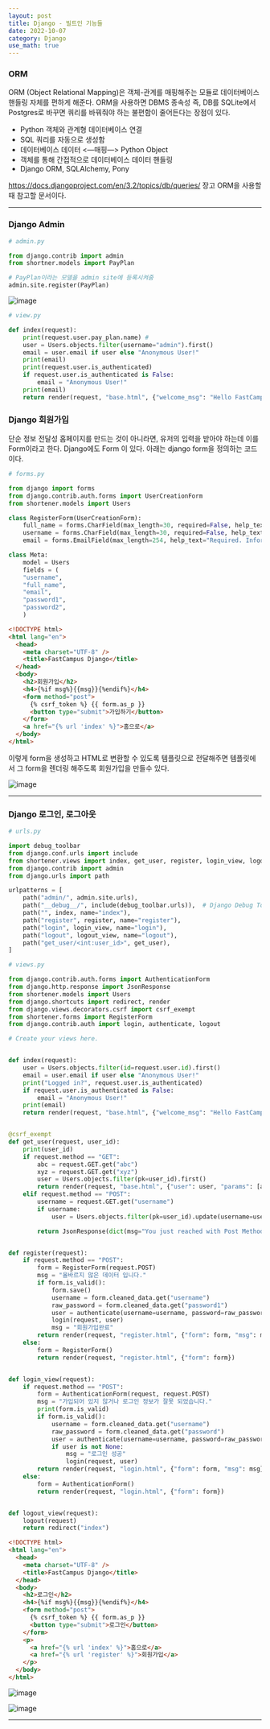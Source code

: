 ```yaml
---
layout: post
title: Django - 빌트인 기능들
date: 2022-10-07
category: Django
use_math: true
---
```


### ORM

ORM (Object Relational Mapping)은 객체-관계를 매핑해주는 모듈로 데이터베이스 핸들링 자체를 편하게 해준다. ORM을 사용하면 DBMS 종속성 즉, DB를 SQLite에서 Postgres로 바꾸면 쿼리를 바꿔줘야 하는 불편함이 줄어든다는 장점이 있다. 

- Python 객체와 관계형 데이터베이스 연결
- SQL 쿼리를 자동으로 생성함
- 데이터베이스 데이터 <—매핑—> Python Object
- 객체를 통해 간접적으로 데이터베이스 데이터 핸들링
- Django ORM, SQLAlchemy, Pony

https://docs.djangoproject.com/en/3.2/topics/db/queries/ 장고 ORM을 사용할 때 참고할 문서이다. 

---

### Django Admin

```python
# admin.py

from django.contrib import admin
from shortner.models import PayPlan

# PayPlan이라는 모델을 admin site에 등록시켜줌
admin.site.register(PayPlan)
```

![image](https://user-images.githubusercontent.com/61526722/194537151-6161bc53-af11-46be-b1ae-8db8dcf84987.png)

```python
# view.py

def index(request):
    print(request.user.pay_plan.name) # 
    user = Users.objects.filter(username="admin").first()
    email = user.email if user else "Anonymous User!"
    print(email)
    print(request.user.is_authenticated)
    if request.user.is_authenticated is False:
        email = "Anonymous User!"
    print(email)
    return render(request, "base.html", {"welcome_msg": "Hello FastCampus!"})
```

### Django 회원가입

단순 정보 전달성 홈페이지를 만드는 것이 아니라면, 유저의 입력을 받아야 하는데 이를 Form이라고 한다. Django에도 Form 이 있다. 아래는 django form을 정의하는 코드이다. 

```python
# forms.py

from django import forms
from django.contrib.auth.forms import UserCreationForm
from shortener.models import Users

class RegisterForm(UserCreationForm):
    full_name = forms.CharField(max_length=30, required=False, help_text="Optional.", label="이름")
    username = forms.CharField(max_length=30, required=False, help_text="Optional.")
    email = forms.EmailField(max_length=254, help_text="Required. Inform a valid email address.")

class Meta:
    model = Users
    fields = (
    "username",
    "full_name",
    "email",
    "password1",
    "password2",
    )
```

```html
<!DOCTYPE html>
<html lang="en">
  <head>
    <meta charset="UTF-8" />
    <title>FastCampus Django</title>
  </head>
  <body>
    <h2>회원가입</h2>
    <h4>{%if msg%}{{msg}}{%endif%}</h4>
    <form method="post">
      {% csrf_token %} {{ form.as_p }}
      <button type="submit">가입하기</button>
    </form>
    <a href="{% url 'index' %}">홈으로</a>
  </body>
</html>

```

이렇게 form을 생성하고 HTML로 변환할 수 있도록 템플릿으로 전달해주면 템플릿에서 그 form을 렌더링 해주도록 회원가입을 만들수 있다. 

![image](https://user-images.githubusercontent.com/61526722/194541939-9f27705d-000c-4ee3-ab28-a6313f4930f1.png)

---

### Django 로그인, 로그아웃

```python
# urls.py

import debug_toolbar
from django.conf.urls import include
from shortener.views import index, get_user, register, login_view, logout_view
from django.contrib import admin
from django.urls import path

urlpatterns = [
    path("admin/", admin.site.urls),
    path("__debug__/", include(debug_toolbar.urls)),  # Django Debug Tool
    path("", index, name="index"),
    path("register", register, name="register"),
    path("login", login_view, name="login"),
    path("logout", logout_view, name="logout"),
    path("get_user/<int:user_id>", get_user),
]
```

```python
# views.py

from django.contrib.auth.forms import AuthenticationForm
from django.http.response import JsonResponse
from shortener.models import Users
from django.shortcuts import redirect, render
from django.views.decorators.csrf import csrf_exempt
from shortener.forms import RegisterForm
from django.contrib.auth import login, authenticate, logout

# Create your views here.


def index(request):
    user = Users.objects.filter(id=request.user.id).first()
    email = user.email if user else "Anonymous User!"
    print("Logged in?", request.user.is_authenticated)
    if request.user.is_authenticated is False:
        email = "Anonymous User!"
    print(email)
    return render(request, "base.html", {"welcome_msg": "Hello FastCampus!"})


@csrf_exempt
def get_user(request, user_id):
    print(user_id)
    if request.method == "GET":
        abc = request.GET.get("abc")
        xyz = request.GET.get("xyz")
        user = Users.objects.filter(pk=user_id).first()
        return render(request, "base.html", {"user": user, "params": [abc, xyz]})
    elif request.method == "POST":
        username = request.GET.get("username")
        if username:
            user = Users.objects.filter(pk=user_id).update(username=username)

        return JsonResponse(dict(msg="You just reached with Post Method!"))


def register(request):
    if request.method == "POST":
        form = RegisterForm(request.POST)
        msg = "올바르지 않은 데이터 입니다."
        if form.is_valid():
            form.save()
            username = form.cleaned_data.get("username")
            raw_password = form.cleaned_data.get("password1")
            user = authenticate(username=username, password=raw_password)
            login(request, user)
            msg = "회원가입완료"
        return render(request, "register.html", {"form": form, "msg": msg})
    else:
        form = RegisterForm()
        return render(request, "register.html", {"form": form})


def login_view(request):
    if request.method == "POST":
        form = AuthenticationForm(request, request.POST)
        msg = "가입되어 있지 않거나 로그인 정보가 잘못 되었습니다."
        print(form.is_valid)
        if form.is_valid():
            username = form.cleaned_data.get("username")
            raw_password = form.cleaned_data.get("password")
            user = authenticate(username=username, password=raw_password)
            if user is not None:
                msg = "로그인 성공"
                login(request, user)
        return render(request, "login.html", {"form": form, "msg": msg})
    else:
        form = AuthenticationForm()
        return render(request, "login.html", {"form": form})


def logout_view(request):
    logout(request)
    return redirect("index")
```

```html
<!DOCTYPE html>
<html lang="en">
  <head>
    <meta charset="UTF-8" />
    <title>FastCampus Django</title>
  </head>
  <body>
    <h2>로그인</h2>
    <h4>{%if msg%}{{msg}}{%endif%}</h4>
    <form method="post">
      {% csrf_token %} {{ form.as_p }}
      <button type="submit">로그인</button>
    </form>
    <p>
      <a href="{% url 'index' %}">홈으로</a>
      <a href="{% url 'register' %}">회원가입</a>
    </p>
  </body>
</html>
```

![image](https://user-images.githubusercontent.com/61526722/194541968-2b7c86bb-dd60-42dd-82e2-bfbb2ee7a9d0.png)

![image](https://user-images.githubusercontent.com/61526722/194541995-5cc34eb5-f3f9-49e9-84e3-2505cf4820e4.png)


---

